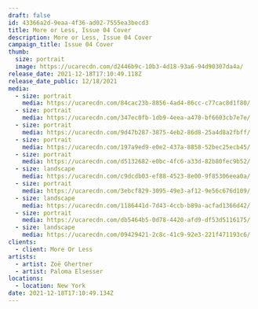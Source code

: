 ```yaml
---
draft: false
id: 43366a2d-9eaa-4f36-ad02-7555ea3becd3
title: More or Less, Issue 04 Cover
description: More or Less, Issue 04 Cover
campaign_title: Issue 04 Cover
thumb:
  size: portrait
  image: https://ucarecdn.com/d2446b9c-10b3-4d18-93a6-94d90307da4a/
release_date: 2021-12-18T17:10:49.118Z
release_date_public: 12/18/2021
media:
  - size: portrait
    media: https://ucarecdn.com/84cac23b-8856-4ad4-86cc-c77cac8d1f80/
  - size: portrait
    media: https://ucarecdn.com/347ec0fb-1db9-4eea-a470-bf6603cb7e7e/
  - size: portrait
    media: https://ucarecdn.com/9d47b287-3875-4eb2-86d8-25a4d8a2fbff/
  - size: portrait
    media: https://ucarecdn.com/197a9ed9-e0e2-437a-8858-52bec25ecb45/
  - size: portrait
    media: https://ucarecdn.com/d5132682-e0bc-4fc6-a33d-82b80fec9b52/
  - size: landscape
    media: https://ucarecdn.com/c9dcdb03-ef88-4523-8e00-9f85306eea0a/
  - size: portrait
    media: https://ucarecdn.com/3ebcf829-3095-49e3-af12-9e56c676d109/
  - size: landscape
    media: https://ucarecdn.com/1186441d-7d43-4ccb-b89a-acfad1366d42/
  - size: portrait
    media: https://ucarecdn.com/db5464b5-0d78-4420-afd9-df53d5116175/
  - size: landscape
    media: https://ucarecdn.com/09429421-2c8c-41c9-92e3-221f471193c6/
clients:
  - client: More Or Less
artists:
  - artist: Zoë Ghertner
  - artist: Paloma Elsesser
locations:
  - location: New York
date: 2021-12-18T17:10:49.134Z
---
```

